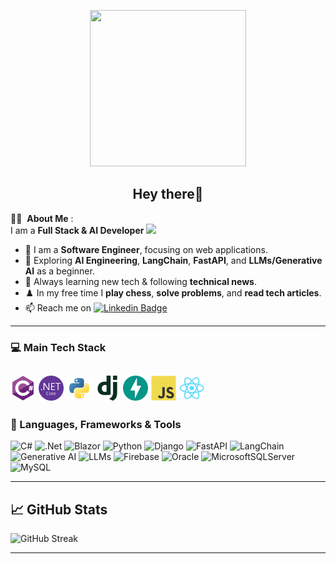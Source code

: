 <p align="center">   
  <img src="https://media.tenor.com/_mYZWyrW3AUAAAAj/peach-goma-pc-night-keyboard-smashing.gif" width="250" height="250" /> 
</p>  

<h2 align="center">Hey there👋</h2>  

:woman_technologist: &nbsp;**About Me** :  
I am a **Full Stack & AI Developer** <img src="https://media.giphy.com/media/WUlplcMpOCEmTGBtBW/giphy.gif" width="30">  

- 🔭 I am a **Software Engineer**, focusing on web applications.  
- 🤖 Exploring **AI Engineering**, **LangChain**, **FastAPI**, and **LLMs/Generative AI** as a beginner.  
- 🌱 Always learning new tech & following **technical news**.  
- ♟️ In my free time I **play chess**, **solve problems**, and **read tech articles**.  
- 📫 Reach me on [![Linkedin Badge](https://img.shields.io/badge/-SYMM-blue?style=flat&logo=Linkedin&logoColor=white)](https://www.linkedin.com/in/su-yee-myat-moe)    

---

### 💻 Main Tech Stack  

<img src="https://github.com/devicons/devicon/blob/master/icons/csharp/csharp-original.svg" alt="csharp logo" width="40" height="40" /> <img src="https://github.com/devicons/devicon/blob/master/icons/dotnetcore/dotnetcore-original.svg" alt="dotnet logo" width="40" height="40" /> <img src="https://github.com/devicons/devicon/blob/master/icons/python/python-original.svg" alt="python logo" width="40" height="40" /> <img src="https://github.com/devicons/devicon/blob/master/icons/django/django-plain.svg" alt="django logo" width="40" height="40" /> <img src="https://github.com/devicons/devicon/blob/master/icons/fastapi/fastapi-original.svg" alt="fastapi logo" width="40" height="40" /> <img src="https://github.com/devicons/devicon/blob/master/icons/javascript/javascript-original.svg" alt="javascript logo" width="40" height="40" /> <img src="https://github.com/devicons/devicon/blob/master/icons/react/react-original.svg" alt="react logo" width="40" height="40" />
---

### 🔭 Languages, Frameworks & Tools  

![C#](https://img.shields.io/badge/c%23-%23239120.svg?style=for-the-badge&logo=c-sharp&logoColor=white)  ![.Net](https://img.shields.io/badge/.NET-5C2D91?style=for-the-badge&logo=.net&logoColor=white)  ![Blazor](https://img.shields.io/badge/blazor-5C2D91?style=for-the-badge&logo=blazor&logoColor=white)  ![Python](https://img.shields.io/badge/python-3670A0?style=for-the-badge&logo=python&logoColor=ffdd54)  ![Django](https://img.shields.io/badge/django-092E20?style=for-the-badge&logo=django&logoColor=white) ![FastAPI](https://img.shields.io/badge/FastAPI-009688?style=for-the-badge&logo=fastapi&logoColor=white) ![LangChain](https://img.shields.io/badge/LangChain-%2300C853.svg?style=for-the-badge&logo=openai&logoColor=white)  ![Generative AI](https://img.shields.io/badge/Generative%20AI-%23007ACC.svg?style=for-the-badge&logo=openai&logoColor=white)  ![LLMs](https://img.shields.io/badge/LLMs-%23007ACC.svg?style=for-the-badge&logo=openai&logoColor=white)  ![Firebase](https://img.shields.io/badge/firebase-%23039BE5.svg?style=for-the-badge&logo=firebase)  ![Oracle](https://img.shields.io/badge/Oracle-F80000?style=for-the-badge&logo=oracle&logoColor=white)  ![MicrosoftSQLServer](https://img.shields.io/badge/Microsoft%20SQL%20Sever-CC2927?style=for-the-badge&logo=microsoft%20sql%20server&logoColor=white)  ![MySQL](https://img.shields.io/badge/mysql-%2300f.svg?style=for-the-badge&logo=mysql&logoColor=white)  

---

## 📈 GitHub Stats  

![GitHub Streak](https://github-readme-streak-stats.herokuapp.com/?user=SuYeeMyatMoe&theme=dark)  

---
